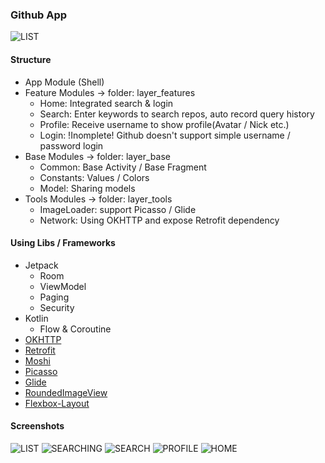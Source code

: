 ### Github App

![LIST](https://raw.githubusercontent.com/Blazers007/HSBC/master/pics/layer.png)


#### Structure

- App Module (Shell)
- Feature Modules -> folder: layer_features 
  - Home: Integrated search & login
  - Search: Enter keywords to search repos, auto record query history
  - Profile: Receive username to show profile(Avatar / Nick etc.)
  - Login: !Inomplete! Github doesn't support simple username / password login
- Base Modules -> folder: layer_base
  - Common: Base Activity / Base Fragment
  - Constants: Values / Colors
  - Model: Sharing models
- Tools Modules -> folder: layer_tools
  - ImageLoader: support Picasso / Glide
  - Network: Using OKHTTP and expose Retrofit dependency
  

#### Using Libs / Frameworks

- Jetpack
  - Room
  - ViewModel
  - Paging
  - Security
- Kotlin
  - Flow & Coroutine
- [OKHTTP](https://github.com/square/okhttp)
- [Retrofit](https://github.com/square/retrofit)
- [Moshi](https://github.com/square/moshi)
- [Picasso](https://github.com/square/picasso)
- [Glide](https://github.com/bumptech/glide)
- [RoundedImageView](https://github.com/vinc3m1/RoundedImageView)
- [Flexbox-Layout](https://github.com/google/flexbox-layout)

#### Screenshots

![LIST](https://raw.githubusercontent.com/Blazers007/HSBC/master/pics/list.png)
![SEARCHING](https://raw.githubusercontent.com/Blazers007/HSBC/master/pics/searching.png)
![SEARCH](https://raw.githubusercontent.com/Blazers007/HSBC/master/pics/search.png)
![PROFILE](https://raw.githubusercontent.com/Blazers007/HSBC/master/pics/profile.png)
![HOME](https://raw.githubusercontent.com/Blazers007/HSBC/master/pics/home.png)
